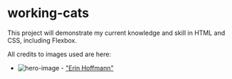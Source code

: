 # working-cats

This project will demonstrate my current knowledge and skill in HTML and CSS, including Flexbox.

All credits to images used are here:
 - ![hero-image](../hero-image.jpeg) - ["Erin Hoffmann"](https://www.facebook.com/groups/ThisCatIsPhotoshopped/posts/979404416233835/)
